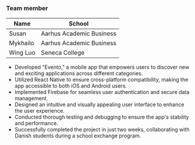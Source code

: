 # 

###   Team member
| Name       | School   |
|------------|-------------|
|Susan       | Aarhus Academic Business   |
|Mykhailo    | Aarhus Academic Business   |
|Wing Luo    | Seneca College             |


* Developed "Evento," a mobile app that empowers users to discover new and exciting applications across different categories.
* Utilized React Native to ensure cross-platform compatibility, making the app accessible to both iOS and Android users.
* Implemented Firebase for seamless user authentication and secure data management.
* Designed an intuitive and visually appealing user interface to enhance the user experience.
* Conducted thorough testing and debugging to ensure the app's stability and performance.
* Successfully completed the project in just two weeks, collaborating with Danish students during a school exchange program.


